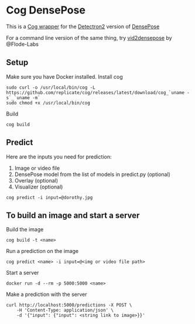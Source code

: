 # Cog DensePose
This is a [Cog wrapper](https://github.com/replicate/cog) for the [Detectron2](https://github.com/facebookresearch/detectron2) version of [DensePose](https://github.com/facebookresearch/detectron2/tree/main/projects/DensePose)

For a command line version of the same thing, try [vid2densepose](https://github.com/Flode-Labs/vid2densepose) by @Flode-Labs

## Setup
Make sure you have Docker installed.
Install cog
```
sudo curl -o /usr/local/bin/cog -L https://github.com/replicate/cog/releases/latest/download/cog_`uname -s`_`uname -m`
sudo chmod +x /usr/local/bin/cog
```

Build
```
cog build
```

## Predict
Here are the inputs you need for prediction: 
1. Image or video file 
2. DensePose model from the list of models in predict.py (optional)
3. Overlay (optional)
4. Visualizer (optional)

```
cog predict -i input=@dorothy.jpg
```
## To build an image and start a server
Build the image
```
cog build -t <name>
```
Run a prediction on the image
```
cog predict <name> -i input=@<img or video file path>
```
Start a server
```
docker run -d --rm -p 5000:5000 <name>
```
Make a prediction with the server
```
curl http://localhost:5000/predictions -X POST \
    -H 'Content-Type: application/json' \
    -d '{"input": {"input": <string link to image>}}'

```